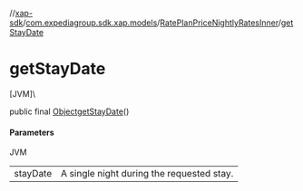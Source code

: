 //[xap-sdk](../../../index.md)/[com.expediagroup.sdk.xap.models](../index.md)/[RatePlanPriceNightlyRatesInner](index.md)/[getStayDate](get-stay-date.md)

# getStayDate

[JVM]\

public final [Object](https://docs.oracle.com/javase/8/docs/api/java/lang/Object.html)[getStayDate](get-stay-date.md)()

#### Parameters

JVM

| | |
|---|---|
| stayDate | A single night during the requested stay. |
